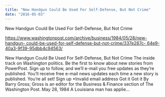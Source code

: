 ```yaml
---
title: "New Handgun Could Be Used For Self-Defense, But Not Crime"
date: "2016-05-03"
---
```


<div class="content">
<p>New Handgun Could Be Used For Self-Defense, But Not Crime</p>
<p><a href="https://www.washingtonpost.com/archive/business/1984/05/28/new-handgun-
could-be-used-for-self-defense-but-not-crime/337e287c-
64e9-40a3-9f39-95dbb4c94563/" target="_blank"> https://www.washingtonpost.com/archive/business/1984/05/28/new-handgun-
could-be-used-for-self-defense-but-not-crime/337e287c-
64e9-40a3-9f39-95dbb4c94563/
</a></p>
<p>New Handgun Could Be Used For Self-Defense, But Not Crime The inside track on
Washington politics. Be the first to know about new stories from PowerPost.
Sign up to follow, and we’ll e-mail you free updates as they’re published.
You’ll receive free e-mail news updates each time a new story is published.
You’re all set! Sign up *Invalid email address Got it Got it By Barry Gross;
Gross is an editor for the Business &amp; Finance section of The Washington Post.
May 28, 1984 A Louisiana man has applie…</p>
</div>
